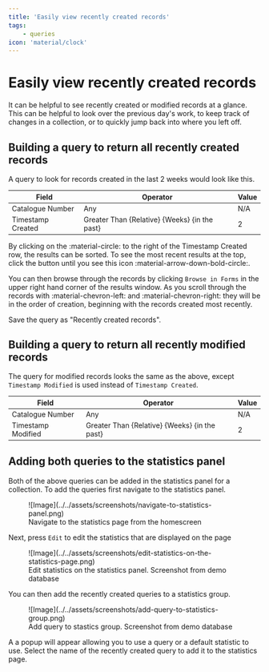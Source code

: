 ```yaml
---
title: 'Easily view recently created records'
tags:
    - queries
icon: 'material/clock'
---
```


# Easily view recently created records

It can be helpful to see recently created or modified records at a glance. This can be helpful to look over the previous day's work, to keep track of changes in a collection, or to quickly jump back into where you left off.

## Building a query to return all recently created records

A query to look for records created in the last 2 weeks would look like this.

| Field | Operator | Value |
| ----- | -------- | ----- |
| Catalogue Number | Any | N/A |
| Timestamp Created | Greater Than {Relative} {Weeks} {in the past} | 2 |

By clicking on the :material-circle: to the right of the Timestamp Created row, the results can be sorted. To see the most recent results at the top, click the button until you see this icon :material-arrow-down-bold-circle:.

You can then browse through the records by clicking `Browse in Forms` in the upper right hand corner of the results window. As you scroll through the records with :material-chevron-left: and :material-chevron-right: they will be in the order of creation, beginning with the records created most recently.

Save the query as "Recently created records".

## Building a query to return all recently modified records

The query for modified records looks the same as the above, except `Timestamp Modified` is used instead of `Timestamp Created`.

| Field | Operator | Value |
| ----- | -------- | ----- |
| Catalogue Number | Any | N/A |
| Timestamp Modified | Greater Than {Relative} {Weeks} {in the past} | 2 |

## Adding both queries to the statistics panel

Both of the above queries can be added in the statistics panel for a collection. To add the queries first navigate to the statistics panel.

<figure markdown>
  ![Image](../../assets/screenshots/navigate-to-statistics-panel.png)
  <figcaption>Navigate to the statistics page from the homescreen</figcaption>
</figure>

Next, press `Edit` to edit the statistics that are displayed on the page

<figure markdown>
  ![Image](../../assets/screenshots/edit-statistics-on-the-statistics-page.png)
  <figcaption>Edit statistics on the statistics panel. Screenshot from demo database</figcaption>
</figure>

You can then add the recently created queries to a statistics group. 

<figure markdown>
  ![Image](../../assets/screenshots/add-query-to-statistics-group.png)
  <figcaption>Add query to stastics group. Screenshot from demo database</figcaption>
</figure>

A a popup will appear allowing you to use a query or a default statistic to use. Select the name of the recently created query to add it to the statistics page.
